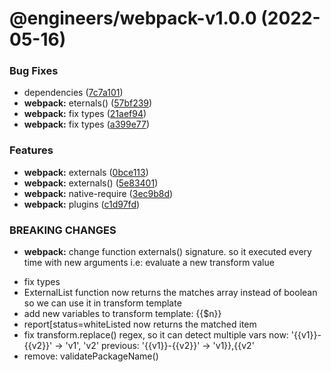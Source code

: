 # @engineers/webpack-v1.0.0 (2022-05-16)


### Bug Fixes

* dependencies ([7c7a101](https://github.com/eng-dibo/dibo/commit/7c7a101a58148a6607bac949b4aa8b93587e9b52))
* **webpack:** eternals() ([57bf239](https://github.com/eng-dibo/dibo/commit/57bf239fcabd690e12c8a5811e7193895d81ffe0))
* **webpack:** fix types ([21aef94](https://github.com/eng-dibo/dibo/commit/21aef944ffc6e9a742264d6e9adc11037cd3759b))
* **webpack:** fix types ([a399e77](https://github.com/eng-dibo/dibo/commit/a399e77e5b0de96f52570c1e5647cd7102cdf71d))


### Features

* **webpack:** externals ([0bce113](https://github.com/eng-dibo/dibo/commit/0bce113b7efcb146315326f25b6531ecd70a84c3))
* **webpack:** externals() ([5e83401](https://github.com/eng-dibo/dibo/commit/5e8340179cf550bcb64a9681a290a78d3eec71a5))
* **webpack:** native-require ([3ec9b8d](https://github.com/eng-dibo/dibo/commit/3ec9b8dd3d7bce03e0a4f44c9943b8c615b6bfc5))
* **webpack:** plugins ([c1d97fd](https://github.com/eng-dibo/dibo/commit/c1d97fd0232c15ebdd8fbdb75b77a2c2fb9ce751))


### BREAKING CHANGES

* **webpack:** change function externals() signature.
so it executed every time with new arguments
i.e: evaluate a new transform value

- fix types
- ExternalList function now returns the matches array instead of boolean
  so we can use it in transform template
- add new variables to transform template: {{$n}}
- report[status=whiteListed now returns the matched item
- fix transform.replace() regex, so it can detect multiple vars
now: '{{v1}}-{{v2}}' -> 'v1', 'v2'
previous: '{{v1}}-{{v2}}' -> 'v1}},{{v2'
- remove: validatePackageName()
